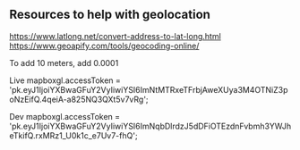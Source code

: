 

## Resources to help with geolocation

https://www.latlong.net/convert-address-to-lat-long.html
https://www.geoapify.com/tools/geocoding-online/


To add 10 meters, add 0.0001

Live
mapboxgl.accessToken = 'pk.eyJ1IjoiYXBwaGFuY2VyIiwiYSI6ImNtMTRxeTFrbjAweXUya3M4OTNiZ3poNzEifQ.4qeiA-a825NQ3QXt5v7vRg';

Dev
mapboxgl.accessToken = 'pk.eyJ1IjoiYXBwaGFuY2VyIiwiYSI6ImNqbDlrdzJ5dDFiOTEzdnFvbmh3YWJheTkifQ.rxMRz1_U0k1c_e7Uv7-fhQ';
